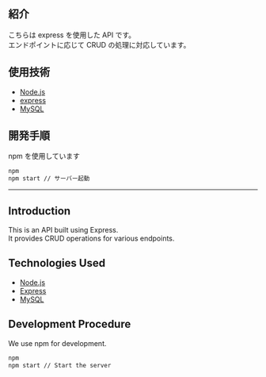 ## 紹介

こちらは express を使用した API です。  
エンドポイントに応じて CRUD の処理に対応しています。

## 使用技術

- [Node.js](https://nodejs.org/ja)
- [express](https://expressjs.com/ja/)
- [MySQL](https://www.mysql.com/jp/)

## 開発手順

npm を使用しています

```bash
npm
npm start // サーバー起動
```

---

## Introduction

This is an API built using Express.  
It provides CRUD operations for various endpoints.

## Technologies Used

- [Node.js](https://nodejs.org/ja)
- [Express](https://expressjs.com/ja/)
- [MySQL](https://www.mysql.com/jp/)

## Development Procedure

We use npm for development.

```bash
npm
npm start // Start the server
```
